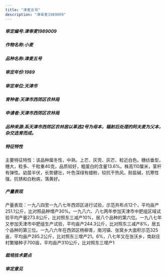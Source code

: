 ```yaml
---
title: "津麦五号"
description: "津审麦1989009"
---
```

##### 审定编号:津审麦1989009

##### 作物名称:小麦

##### 品种名称:津麦五号

##### 审定年份:1989

##### 审定单位:天津市

##### 育种者:天津市西郊区农林局

##### 申请者:天津市西郊区农林局

##### 品种来源:系天津市西郊区农林居以革选2号为母本，辐射后处理的阿夫麦为父本，杂交选育而成。

##### 特征特性
主要特征特性：该品种属冬性，中熟。上芒、灰壳、灰芒、粒近白色。穗纺垂型，穗大，粒多、千粒重40克，品质较好，粗蛋白的含量13.6%。株高110厘米，茎杆有弹性。幼苗半伏，长势健壮，叶色深绿有蜡粉，较抗干热风，耐盐碱，抗寒性强，抗锈和白粉病，落黄好。

##### 产量表现
产量表现：一九八四至一九八七年西郊区进行试验，示范共布点12个，平均亩产251.1公斤，比对照品种增产30%。一九八六、八七两年参加天津市中肥组区域试验平均产量273.8公斤，比对照东三减产10%，居八个品种的第六位。一九八七年又参加天津市中肥组生产试验，平均亩产244.3公斤，比对照东三减产8%，居五个品种的第三位。一九八六年在西郊区杨柳青，南河镇、张窝乡大面积示范325亩，平均亩产285.2公斤，比对照东三增产21。6%，八七年又在张沃乡，南赵庄村繁殖种子700亩，平均亩产310公斤，比对照东三增产1

##### 栽培技术要点


##### 审定意见

